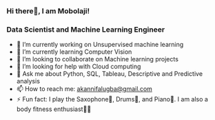 ### Hi there👋, I am Mobolaji!

### Data Scientist and Machine Learning Engineer

- 🔭 I’m currently working on Unsupervised machine learning
- 🌱 I’m currently learning Computer Vision
- 👯 I’m looking to collaborate on Machine learning projects
- 🤔 I’m looking for help with Cloud computing
- 💬 Ask me about Python, SQL, Tableau, Descriptive and Predictive analysis
- 📫 How to reach me: akannifalugba@gmail.com
- ⚡ Fun fact: I play the Saxophone🎷, Drums🥁, and Piano🎹. I am also a body fitness enthusiast🏋️‍♂️
